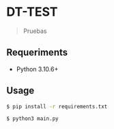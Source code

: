 # DT-TEST
> Pruebas

## Requeriments
- Python 3.10.6+

## Usage
```bash
$ pip install -r requirements.txt 
```
```bash
$ python3 main.py 
```
